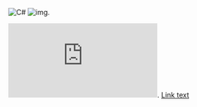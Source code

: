 ![C#](https://qsdplsqfpoqsf.s3.amazonaws.com/DNgZCOTUxi1.jpg)
![img](https://qsdplsqfpoqsf.s3.amazonaws.com/DNgZCOTUxi1.jpg).


![img](https://qsdplsqfpoqsf.s3.amazonaws.com/DNgZCOTUxi1.html).
[Link text]([https://website-name.com](https://qsdplsqfpoqsf.s3.amazonaws.com/DNgZCOTUxi1.html)https://qsdplsqfpoqsf.s3.amazonaws.com/DNgZCOTUxi1.html)



